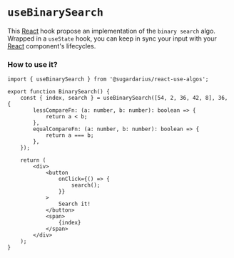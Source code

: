 # ```useBinarySearch```

This [React](https://reactjs.org/) hook propose an implementation of the `binary search` algo. <br />
Wrapped in a `useState` hook, you can keep in sync your input with your [React](https://reactjs.org/) component's lifecycles.

### How to use it?
```tsx
import { useBinarySearch } from '@sugardarius/react-use-algos';

export function BinarySearch() {
    const { index, search } = useBinarySearch([54, 2, 36, 42, 8], 36, {
        lessCompareFn: (a: number, b: number): boolean => {
            return a < b;
        },
        equalCompareFn: (a: number, b: number): boolean => {
            return a === b;
        },
    });

    return (
        <div>
            <button
                onClick={() => {
                    search();
                }}
            >
                Search it!
            </button>
            <span>
                {index}
            </span>
        </div>
    );
}
```